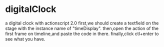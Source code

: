 # digitalClock
a digital clock with actionscript 2.0
first,we should create a textfield on the stage with the instance name of "timeDisplay".
then,open the action of the first frame on timeline,and paste the code in there.
finally,click ctl+enter to see what you have.
